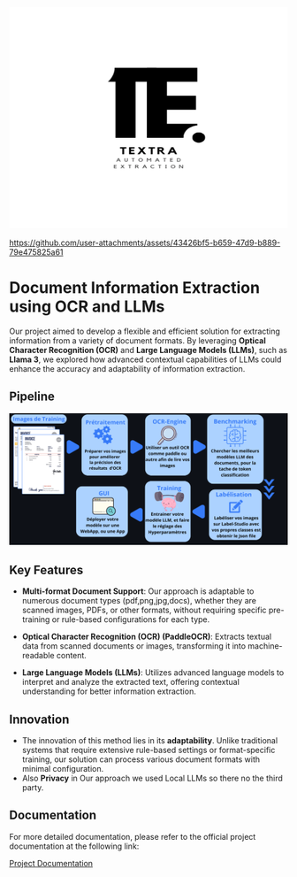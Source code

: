 <div align="center">
  <img src="Textra_Logo.png" alt="Textra in Action" width="600" height="400"/>
</div>

https://github.com/user-attachments/assets/43426bf5-b659-47d9-b889-79e475825a61

# Document Information Extraction using OCR and LLMs

Our project aimed to develop a flexible and efficient solution for extracting information from a variety of document formats. By leveraging **Optical Character Recognition (OCR)** and **Large Language Models (LLMs)**, such as **Llama 3**, we explored how advanced contextual capabilities of LLMs could enhance the accuracy and adaptability of information extraction.

## Pipeline

![Pipeline](images/Last.png)

## Key Features

- **Multi-format Document Support**: Our approach is adaptable to numerous document types (pdf,png,jpg,docs), whether they are scanned images, PDFs, or other formats, without requiring specific pre-training or rule-based configurations for each type.
  
- **Optical Character Recognition (OCR) (PaddleOCR)**: Extracts textual data from scanned documents or images, transforming it into machine-readable content.

- **Large Language Models (LLMs)**: Utilizes advanced language models to interpret and analyze the extracted text, offering contextual understanding for better information extraction.

## Innovation

- The innovation of this method lies in its **adaptability**. Unlike traditional systems that require extensive rule-based settings or format-specific training, our solution can process various document formats with minimal configuration.
- Also **Privacy** in Our approach we used Local LLMs so there no the third party.

## Documentation

For more detailed documentation, please refer to the official project documentation at the following link:

[Project Documentation](https://textra.readthedocs.io/fr/latest/index.html)
